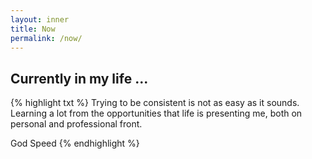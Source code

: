 ```yaml
---
layout: inner
title: Now
permalink: /now/
---
```


## Currently in my life ... 

{% highlight txt %}
Trying to be consistent is not as easy as it sounds. Learning a lot from the opportunities that life is presenting me, both on personal and professional front.

God Speed
{% endhighlight %}